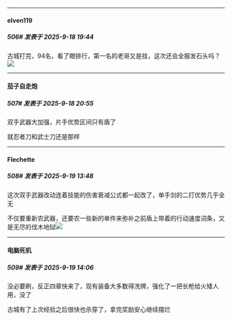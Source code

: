 ﻿
*****

####  elven119  
##### 506#       发表于 2025-9-18 19:44

古城打完，94名，看了眼排行，第一名的老哥又是挂，这次还会全服发石头吗？<img src="https://static.stage1st.com/image/smiley/face2017/072.png" referrerpolicy="no-referrer">


*****

####  茄子自走炮  
##### 507#       发表于 2025-9-18 20:55

双手武器大加强，片手优势区间只有盾了

就忍者刀和武士刀还是那样


*****

####  Flechette  
##### 508#       发表于 2025-9-19 13:48

这次双手武器改动连着技能的伤害衰减公式都一起改了，单手剑的二打优势几乎全无

不仅要重新农武器，还要农一些新的单件来弥补之前盾上带着的行动速度词条，又是无尽的伐木地狱<img src="https://static.stage1st.com/image/smiley/face2017/018.png" referrerpolicy="no-referrer">


*****

####  电脑死机  
##### 509#       发表于 2025-9-19 14:06

没必要刷，反正四章快来了，现有装备大多数得洗牌，强化了一把长枪给火矮人用，没了

古城有了上次经验之后很快也杀穿了，拿完奖励安心继续摆烂

